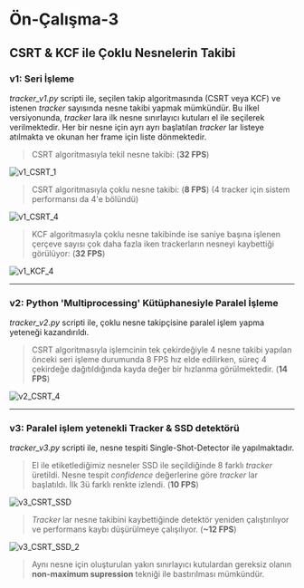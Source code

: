 # Ön-Çalışma-3
## CSRT & KCF ile Çoklu Nesnelerin Takibi

### v1: Seri İşleme

_tracker_v1.py_ scripti ile, seçilen takip algoritmasında (CSRT veya KCF) ve istenen _tracker_ sayısında nesne takibi yapmak mümkündür. Bu ilkel versiyonunda, _tracker_ lara ilk nesne sınırlayıcı kutuları el ile seçilerek verilmektedir. Her bir nesne için ayrı ayrı başlatılan _tracker_ lar listeye atılmakta ve okunan her frame için liste dönmektedir.   

> CSRT algoritmasıyla tekil nesne takibi: (**32 FPS**)
 
![v1_CSRT_1](videos/race_v1_CSRT_1.gif)

> CSRT algoritmasıyla çoklu nesne takibi: (**8 FPS**) (4 tracker için sistem performansı da 4'e bölündü)

![v1_CSRT_4](videos/race_v1_CSRT_4.gif)

> KCF algoritmasıyla çoklu nesne takibinde ise saniye başına işlenen çerçeve sayısı çok daha fazla iken trackerların nesneyi kaybettiği görülüyor: (**32 FPS**)

![v1_KCF_4](videos/race_v1_KCF_4.gif)

<hr>

### v2: Python 'Multiprocessing' Kütüphanesiyle Paralel İşleme

_tracker_v2.py_ scripti ile, çoklu nesne takipçisine paralel işlem yapma yeteneği kazandırıldı. 

> CSRT algoritmasıyla işlemcinin tek çekirdeğiyle 4 nesne takibi yapılan önceki seri işleme durumunda 8 FPS hız elde edilirken, süreç 4 çekirdeğe dağıtıldığında kayda değer bir hızlanma görülmektedir. (**14 FPS**)

![v2_CSRT_4](videos/race_v2_CSRT_4.gif)

<hr>

### v3: Paralel işlem yetenekli Tracker & SSD detektörü

_tracker_v3.py_ scripti ile, nesne tespiti Single-Shot-Detector ile yapılmaktadır.

> El ile etiketlediğimiz nesneler SSD ile seçildiğinde 8 farklı _tracker_ üretildi. Nesne tespit _confidence_ değerlerine göre _tracker_ lar başlatıldı. İlk 3ü farklı renkte izlendi. (**10 FPS**)

![v3_CSRT_SSD](videos/race_v3_CSRT_SSD.gif)

> _Tracker_ lar nesne takibini kaybettiğinde detektör yeniden çalıştırılıyor ve performans kaybı düşürülmeye çalışılıyor. (**~12 FPS**)

![v3_CSRT_SSD_2](videos/race_v3_CSRT_SSD_2.gif)

> Aynı nesne için oluşturulan yakın sınırlayıcı kutulardan gereksiz olanın **non-maximum supression** tekniği ile bastırılması mümkündür.

